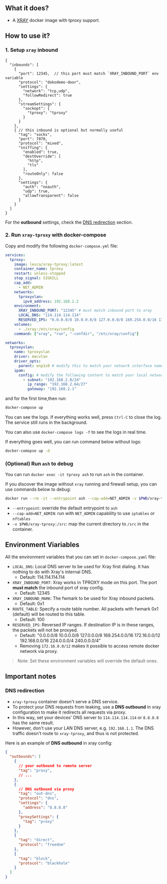 
## What it does?

* A [XRAY](https://github.com/XTLS/Xray-core) docker image with tproxy support.

## How to use it?

### 1. Setup `xray` inbound

```jsonc
{
  "inbounds": [
    {
      "port": 12345,  // this port must match `XRAY_INBOUND_PORT` env variable
      "protocol": "dokodemo-door",
      "settings": {
        "network": "tcp,udp",
        "followRedirect": true
      },
      "streamSettings": {
        "sockopt": {
          "tproxy": "tproxy"
        }
      }
    },
    { // this inbound is optional but normally useful
      "tag": "socks",
      "port": 7070,
      "protocol": "mixed",
      "sniffing": {
        "enabled": true,
        "destOverride": [
          "http",
          "tls"
        ],
        "routeOnly": false
      },
      "settings": {
        "auth": "noauth",
        "udp": true,
        "allowTransparent": false
      }
    }
  ]
}
```

For the **outbound** settings, check the [DNS redirection](#dns-redirection) section.

### 2. Run `xray-tproxy` with docker-compose

Copy and modify the following `docker-compose.yml` file:

```yaml
services:
  tproxy:
    image: lesca/xray-tproxy:latest
    container_name: tproxy
    restart: unless-stopped
    stop_signal: SIGKILL
    cap_add:
      - NET_ADMIN
    networks:
      tproxyvlan:
        ipv4_address: 192.168.2.2
    environment:
      XRAY_INBOUND_PORT: "12345" # must match inbound port to xray
      LOCAL_DNS: "114.114.114.114"
      RESERVED_IPS: "0.0.0.0/8 10.0.0.0/8 127.0.0.0/8 169.254.0.0/16 172.16.0.0/12 192.168.0.0/16 224.0.0.0/4 240.0.0.0/4"
    volumes:
      - ./xray:/etc/xray/config
    command: ["xray", "run", "-confdir", "/etc/xray/config"]

networks:
  tproxyvlan:
    name: tproxyvlan
    driver: macvlan
    driver_opts:
      parent: enp1s0 # modify this to match your network interface name
    ipam:
      config: # modify the following content to match your local network env
        - subnet: "192.168.2.0/24"
          ip_range: "192.168.2.64/27"
          gateway: "192.168.2.1"
```

and for the first time,then run:

```bash
docker-compose up
```

You can see the logs. If everything works well, press `Ctrl-C` to close the log. The service still runs in the background.

You can also use `docker-compose logs -f` to see the logs in real time.

If everything goes well, you can run command below without logs:

```bash
docker-comopse up -d 
```


### (Optional) Run `ash` to debug

You can run `docker exec -it tproxy ash` to run `ash` in the container.

If you discover the image without `xray` running and firewall setup, you can use commands below to debug:

```bash
docker run --rm -it --entrypoint ash --cap-add=NET_ADMIN -v $PWD/xray-tproxy:/src lesca/xray-tproxy:latest
```

* `--entrypoint`: override the default entrypoint to `ash`
* `--cap-add=NET_ADMIN`: run with `NET_ADMIN` capability to use `iptables` or `nftables`
* `-v $PWD/xray-tproxy:/src`: map the current directory to `/src` in the container.

## Environment Viariables

All the environment variables that you can set in `docker-compose.yaml` file:

* `LOCAL_DNS`: Local DNS server to be used for Xray first dialing. It has nothing to do with Xray's internal DNS.
  * Default: 114.114.114.114
* `XRAY_INBOUND_PORT`: Xray works in TPROXY mode on this port. The port **must match** the inbound port of xray config.
  * Default: 12345
* `XRAY_INBOUND_MARK`: The fwmark to be used for Xray inbound packets.
  * Default: 0x1
* `ROUTE_TABLE`: Specify a route table number. All packets with fwmark 0x1 (default) will be routed to this table.
  * Default: 100
* `RESERVED_IPS`: Reversed IP ranges. If destination IP is in these ranges, the packets will not be proxyed.
  * Default: "0.0.0.0/8 10.0.0.0/8 127.0.0.0/8 169.254.0.0/16 172.16.0.0/12 192.168.0.0/16 224.0.0.0/4 240.0.0.0/4"
  * Removing `172.16.0.0/12` makes it possible to access remote docker network via proxy.

> Note: Set these environment variables will override the default ones.

## Important notes

### DNS redirection

* `xray-tproxy` container doesn't serve a DNS service. 
* To protect your DNS requests from leaking, use a **DNS outbound** in xray configuration to make it redirects all requests via proxy.
* In this way, set your devices' DNS server to `114.114.114.114` or `8.8.8.8` has the same result. 
* However, don't use your LAN DNS server, e.g. `192.168.1.1`. The DNS traffic doesn't route to `xray-tproxy`, and thus is not protected. 

Here is an example of **DNS outbound** in xray config:

```json
{
  "outbounds": [
    {
      // your outbound to remote server
      "tag": "proxy",
      // ...
    },
    {
      // DNS outbound via proxy
      "tag": "out-dns",
      "protocol": "dns",
      "settings": {
        "address": "8.8.8.8"
      },
      "proxySettings": {
        "tag": "proxy"
      }
    },
    {
      "tag": "direct",
      "protocol": "freedom"
    },
    {
      "tag": "block",
      "protocol": "blackhole"
    }
  ]
}
```